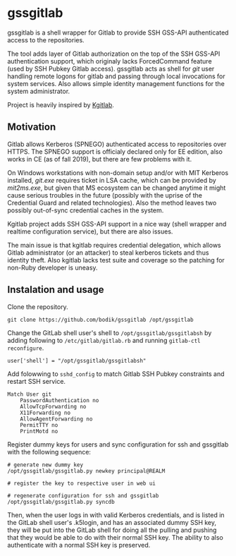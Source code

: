 # gssgitlab

gssgitlab is a shell wrapper for Gitlab to provide SSH GSS-API authenticated
access to the repositories.

The tool adds layer of Gitlab authorization on the top of the SSH GSS-API
authentication support, which originaly lacks ForcedCommand feature (used by
SSH Pubkey Gitlab access). gssgitlab acts as shell for *git* user handling
remote logons for gitlab and passing through local invocations for system
services. Also allows simple identity management functions for the system
administrator.

Project is heavily inspired by [Kgitlab](https://github.com/iamjamestl/kgitlab).


## Motivation

Gitlab allows Kerberos (SPNEGO) authenticated access to repositories over
HTTPS. The SPNEGO support is officialy declared only for EE edition, also
works in CE (as of fall 2019), but there are few problems with it.

On Windows workstations with non-domain setup and/or with MIT Kerberos
installed, *git.exe* requires ticket in LSA cache, which can be provided by
*mit2ms.exe*, but given that MS ecosystem can be changed anytime it might cause
serious troubles in the future (possibly with the uprise of the Credential
Guard and related technologies). Also the method leaves two possibly
out-of-sync credential caches in the system.

Kgitlab project adds SSH GSS-API support in a nice way (shell wrapper and
realtime configuration service), but there are also issues.

The main issue is that kgitlab requires credential delegation, which allows
Gitlab administrator (or an attacker) to steal kerberos tickets and thus
identity theft. Also kgitlab lacks test suite and coverage so the patching for
non-Ruby developer is uneasy.


## Instalation and usage

Clone the repository.

```
git clone https://github.com/bodik/gssgitlab /opt/gssgitlab
```

Change the GitLab shell user's shell to `/opt/gssgitlab/gssgitlabsh` by adding
following to `/etc/gitlab/gitlab.rb` and running `gitlab-ctl reconfigure`.

```
user['shell'] = "/opt/gssgitlab/gssgitlabsh"
```

Add folowwing to `sshd_config` to match Gitlab SSH Pubkey constraints and
restart SSH service.

```
Match User git
	PasswordAuthentication no
	AllowTcpForwarding no
	X11Forwarding no
	AllowAgentForwarding no
	PermitTTY no
	PrintMotd no
```


Register dummy keys for users and sync configuration for ssh and gssgitlab with
the following sequence:

```
# generate new dummy key
/opt/gssgitlab/gssgitlab.py newkey principal@REALM

# register the key to respective user in web ui

# regenerate configuration for ssh and gssgitlab
/opt/gssgitlab/gssgitlab.py syncdb
```

Then, when the user logs in with valid Kerberos credentials, and is listed in
the GitLab shell user's .k5login, and has an associated dummy SSH key, they
will be put into the GitLab shell for doing all the pulling and pushing that
they would be able to do with their normal SSH key. The ability to also
authenticate with a normal SSH key is preserved.
